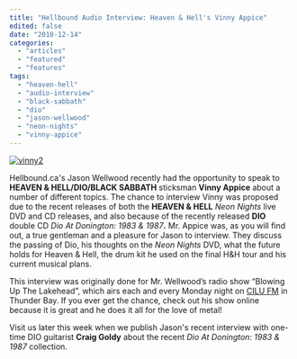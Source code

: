 ```yaml
---
title: "Hellbound Audio Interview: Heaven & Hell's Vinny Appice"
edited: false
date: "2010-12-14"
categories:
  - "articles"
  - "featured"
  - "features"
tags:
  - "heaven-hell"
  - "audio-interview"
  - "black-sabbath"
  - "dio"
  - "jason-wellwood"
  - "neon-nights"
  - "vinny-appice"
---
```


[![](http://www.hellbound.ca/wp-content/uploads/2010/12/vinny2.jpg "vinny2")](http://www.hellbound.ca/wp-content/uploads/2010/12/vinny2.jpg)

Hellbound.ca's Jason Wellwood recently had the opportunity to speak to **HEAVEN & HELL/DIO/BLACK SABBATH** sticksman **Vinny Appice** about a number of different topics. The chance to interview Vinny was proposed due to the recent releases of both the **HEAVEN & HELL** _Neon Nights_ live DVD and CD releases, and also because of the recently released **DIO** double CD _Dio At Donington: 1983 & 1987_**.** Mr. Appice was, as you will find out, a true gentleman and a pleasure for Jason to interview. They discuss the passing of Dio, his thoughts on the _Neon Nights_ DVD, what the future holds for Heaven & Hell, the drum kit he used on the final H&H tour and his current musical plans.

This interview was originally done for Mr. Wellwood’s radio show “Blowing Up The Lakehead”, which airs each and every Monday night on [CILU FM](http://luradio.ca/wp/) in Thunder Bay. If you ever get the chance, check out his show online because it is great and he does it all for the love of metal!

Visit us later this week when we publish Jason's recent interview with one-time DIO guitarist **Craig Goldy** about the recent _Dio At Donington: 1983 & 1987_ collection.
